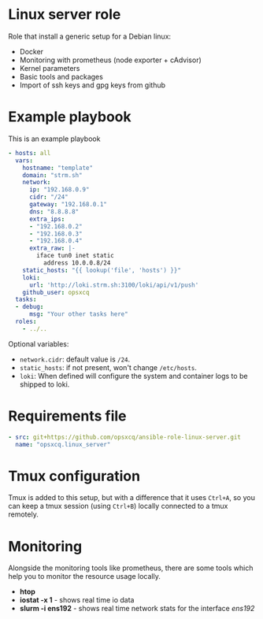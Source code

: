 # Linux server role

Role that install a generic setup for a Debian linux:

 - Docker
 - Monitoring with prometheus (node exporter + cAdvisor)
 - Kernel parameters
 - Basic tools and packages
 - Import of ssh keys and gpg keys from github
 
# Example playbook

This is an example playbook


```yml
- hosts: all
  vars:
    hostname: "template"
    domain: "strm.sh"
    network:
      ip: "192.168.0.9"
      cidr: "/24"
      gateway: "192.168.0.1"
      dns: "8.8.8.8"
      extra_ips:
      - "192.168.0.2"
      - "192.168.0.3"
      - "192.168.0.4"
      extra_raw: |-
        iface tun0 inet static
          address 10.0.0.8/24
    static_hosts: "{{ lookup('file', 'hosts') }}"
    loki:
      url: 'http://loki.strm.sh:3100/loki/api/v1/push'
    github_user: opsxcq
  tasks:
  - debug:
      msg: "Your other tasks here"
  roles:
    - ../..
```

Optional variables:

 - `network.cidr`: default value is `/24`.
 - `static_hosts`: if not present, won't change `/etc/hosts`.
 - `loki`: When defined will configure the system and container logs to be
   shipped to loki.

# Requirements file

```yml
- src: git+https://github.com/opsxcq/ansible-role-linux-server.git
  name: "opsxcq.linux_server"
```

# Tmux configuration

Tmux is added to this setup, but with a difference that it uses `Ctrl+A`, so you
can keep a tmux session (using `Ctrl+B`) locally connected to a tmux remotely.

# Monitoring

Alongside the monitoring tools like prometheus, there are some tools which help
you to monitor the resource usage locally.

- **htop**
- **iostat -x 1** - shows real time io data
- **slurm -i ens192** - shows real time network stats for the interface *ens192*
